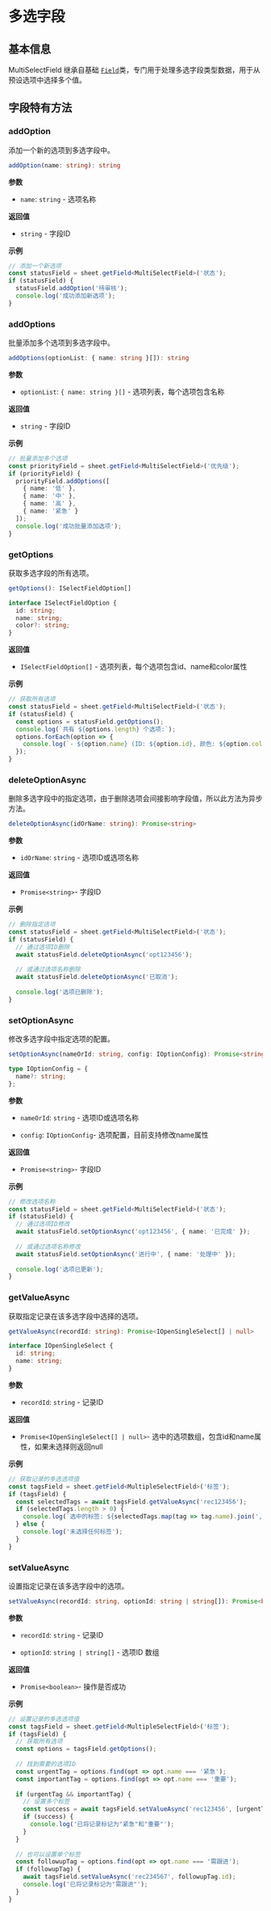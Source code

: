 # 多选字段

## 基本信息

MultiSelectField 继承自基础 [`Field`](./Field模块.md)类，专门用于处理多选字段类型数据，用于从预设选项中选择多个值。

## 字段特有方法

### addOption

添加一个新的选项到多选字段中。

```typescript
addOption(name: string): string

```

**参数**

*   `name`: `string` - 选项名称
    

**返回值**

*   `string` - 字段ID
    

**示例**

```typescript
// 添加一个新选项
const statusField = sheet.getField<MultiSelectField>('状态');
if (statusField) {
  statusField.addOption('待审核');
  console.log('成功添加新选项');
}

```

### addOptions

批量添加多个选项到多选字段中。

```typescript
addOptions(optionList: { name: string }[]): string
```

**参数**

*   `optionList`: `{ name: string }[]` - 选项列表，每个选项包含名称
    

**返回值**

*   `string` - 字段ID
    

**示例**

```typescript
// 批量添加多个选项
const priorityField = sheet.getField<MultiSelectField>('优先级');
if (priorityField) {
  priorityField.addOptions([
    { name: '低' },
    { name: '中' },
    { name: '高' },
    { name: '紧急' }
  ]);
  console.log('成功批量添加选项');
}

```

### getOptions

获取多选字段的所有选项。

```typescript
getOptions(): ISelectFieldOption[]

interface ISelectFieldOption {
  id: string;
  name: string;
  color?: string;
}

```

**返回值**

*   `ISelectFieldOption[]` - 选项列表，每个选项包含id、name和color属性
    

**示例**

```typescript
// 获取所有选项
const statusField = sheet.getField<MultiSelectField>('状态');
if (statusField) {
  const options = statusField.getOptions();
  console.log(`共有 ${options.length} 个选项:`);
  options.forEach(option => {
    console.log(`- ${option.name} (ID: ${option.id}, 颜色: ${option.color})`);
  });
}

```

### deleteOptionAsync

删除多选字段中的指定选项，由于删除选项会间接影响字段值，所以此方法为异步方法。

```typescript
deleteOptionAsync(idOrName: string): Promise<string>
```

**参数**

*   `idOrName`: `string` - 选项ID或选项名称
    

**返回值**

*   `Promise<string>`\- 字段ID
    

**示例**

```typescript
// 删除指定选项
const statusField = sheet.getField<MultiSelectField>('状态');
if (statusField) {
  // 通过选项ID删除
  await statusField.deleteOptionAsync('opt123456');
  
  // 或通过选项名称删除
  await statusField.deleteOptionAsync('已取消');
  
  console.log('选项已删除');
}

```

### setOptionAsync

修改多选字段中指定选项的配置。

```typescript
setOptionAsync(nameOrId: string, config: IOptionConfig): Promise<string>

type IOptionConfig = {
  name?: string;
};
```

**参数**

*   `nameOrId`: `string` - 选项ID或选项名称
    
*   `config`: `IOptionConfig`\- 选项配置，目前支持修改name属性
    

**返回值**

*   `Promise<string>`\- 字段ID
    

**示例**

```typescript
// 修改选项名称
const statusField = sheet.getField<MultiSelectField>('状态');
if (statusField) {
  // 通过选项ID修改
  await statusField.setOptionAsync('opt123456', { name: '已完成' });
  
  // 或通过选项名称修改
  await statusField.setOptionAsync('进行中', { name: '处理中' });
  
  console.log('选项已更新');
}

```

### getValueAsync

获取指定记录在该多选字段中选择的选项。

```typescript
getValueAsync(recordId: string): Promise<IOpenSingleSelect[] | null>

interface IOpenSingleSelect {
  id: string;
  name: string;
}
```

**参数**

*   `recordId`: `string` - 记录ID
    

**返回值**

*   `Promise<IOpenSingleSelect[] | null>`\- 选中的选项数组，包含id和name属性，如果未选择则返回null
    

**示例**

```typescript
// 获取记录的多选选项值
const tagsField = sheet.getField<MultipleSelectField>('标签');
if (tagsField) {
  const selectedTags = await tagsField.getValueAsync('rec123456');
  if (selectedTags.length > 0) {
    console.log(`选中的标签: ${selectedTags.map(tag => tag.name).join(', ')}`);
  } else {
    console.log('未选择任何标签');
  }
}
```

### setValueAsync

设置指定记录在该多选字段中的选项。

```typescript
setValueAsync(recordId: string, optionId: string | string[]): Promise<boolean>

```

**参数**

*   `recordId`: `string` - 记录ID
    
*   `optionId`: `string | string[]` - 选项ID 数组
    

**返回值**

*   `Promise<boolean>`\- 操作是否成功
    

**示例**

```typescript
// 设置记录的多选选项值
const tagsField = sheet.getField<MultipleSelectField>('标签');
if (tagsField) {
  // 获取所有选项
  const options = tagsField.getOptions();
  
  // 找到需要的选项ID
  const urgentTag = options.find(opt => opt.name === '紧急');
  const importantTag = options.find(opt => opt.name === '重要');
  
  if (urgentTag && importantTag) {
    // 设置多个标签
    const success = await tagsField.setValueAsync('rec123456', [urgentTag.id, importantTag.id]);
    if (success) {
      console.log('已将记录标记为"紧急"和"重要"');
    }
  }
  
  // 也可以设置单个标签
  const followupTag = options.find(opt => opt.name === '需跟进');
  if (followupTag) {
    await tagsField.setValueAsync('rec234567', followupTag.id);
    console.log('已将记录标记为"需跟进"');
  }
}
```